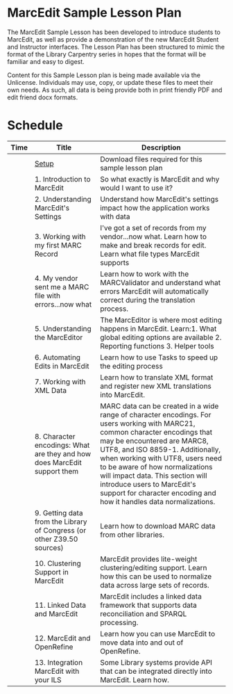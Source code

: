 # MarcEdit Sample Lesson Plan

The MarcEdit Sample Lesson has been developed to introduce students to MarcEdit, as well as provide a demonstration of the new MarcEdit Student and Instructor interfaces.  The Lesson Plan has been structured to mimic the format of the Library Carpentry series in hopes that the format will be familiar and easy to digest.  

Content for this Sample Lesson plan is being made available via the Unlicense.  Individuals may use, copy, or update these files to meet their own needs.  As such, all data is being provide both in print friendly PDF and edit friend docx formats.  


# Schedule

|Time | Title | Description |
| --- | ---   | ---         |
|     | [Setup](https://github.com/reeset/marcedit_sample_lesson_plan/blob/master/setup.pdf) | Download files required for this sample lesson plan |
|     | 1. Introduction to MarcEdit | So what exactly is MarcEdit and why would I want to use it? |
|     | 2. Understanding MarcEdit's Settings | Understand how MarcEdit's settings impact how the application works with data |
|     | 3. Working with my first MARC Record | I've got a set of records from my vendor...now what. Learn how to make and break records for edit. Learn what file types MarcEdit supports  |
|     | 4. My vendor sent me a MARC file with errors...now what  | Learn how to work with the MARCValidator and understand what errors MarcEdit will                                                         automatically correct during the translation process. |
|     | 5. Understanding the MarcEditor | The MarcEditor is where most editing happens in MarcEdit.  Learn:1. What global editing options are available 2. Reporting functions 3. Helper tools   |
|     | 6. Automating Edits in MarcEdit | Learn how to use Tasks to speed up the editing process |
|     | 7. Working with XML Data  | Learn how to translate XML format and register new XML translations into MarcEdit. |
|     | 8. Character encodings: What are they and how does MarcEdit support them | MARC data can be created in a wide range of character encodings.  For users working with MARC21, common character encodings that may be encountered are MARC8, UTF8, and ISO 8859-1.  Additionally, when working with UTF8, users need to be aware of how normalizations will impact data.  This section will introduce users to MarcEdit's support for character encoding and how it handles data normalizations. |
|    | 9. Getting data from the Library of Congress (or other Z39.50 sources) | Learn how to download MARC data from other libraries. |
|    | 10. Clustering Support in MarcEdit | MarcEdit provides lite-weight clustering/editing support.  Learn how this can be used to normalize data across large sets of records. |
|    | 11. Linked Data and MarcEdit | MarcEdit includes a linked data framework that supports data reconciliation and SPARQL processing. |
|    | 12. MarcEdit and OpenRefine | Learn how you can use MarcEdit to move data into and out of OpenRefine. |
|    | 13. Integration MarcEdit with your ILS | Some Library systems provide API that can be integrated directly into MarcEdit.  Learn how. |
                                          
